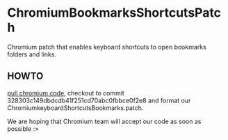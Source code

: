 # ChromiumBookmarksShortcutsPatch
Chromium patch that enables keyboard shortcuts to open bookmarks folders and links.


## HOWTO
[pull chromium code](https://www.chromium.org/developers/how-tos/get-the-code), checkout to commit 328303c149dbdcdb41f251cd70abc0fbbce0f2e8 and format our ChromiumkeyboardShortcutsBookmarks.patch.

We are hoping that Chromium team will accept our code as soon as possible :>
